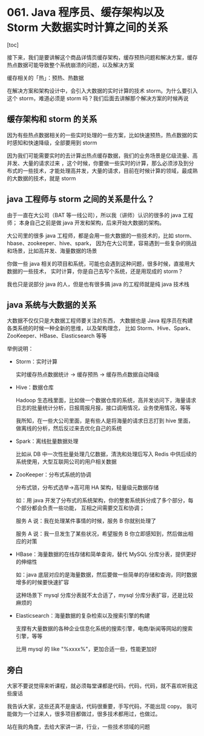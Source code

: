 # 061. Java 程序员、缓存架构以及 Storm 大数据实时计算之间的关系
[toc]

接下来，我们是要讲解这个商品详情页缓存架构，缓存预热问题和解决方案，缓存热点数据可能导致整个系统崩溃的问题，以及解决方案

缓存相关的「热」：预热、热数据

在解决方案和架构设计中，会引入大数据的实时计算的技术 storm。为什么要引入这个 storm，难道必须是 storm 吗？我们后面去讲解那个解决方案的时候再说

## 缓存架构和 storm 的关系
因为有些热点数据相关的一些实时处理的一些方案，比如快速预热，热点数据的实时感知和快速降级，全部要用到 storm

因为我们可能需要实时的去计算出热点缓存数据，我们的业务场景是亿级流量、高并发、大量的请求过来
，这个时候，你要做一些实时的计算，那么必须涉及到分布式的一些技术，才能处理高并发，大量的请求，目前在时候计算的领域，最成熟的大数据的技术，就是 storm

## java 工程师与 storm 之间的关系是什么？
由于一直在大公司（BAT 等一线公司），所以我（讲师）认识的很多的 java 工程师；
本身自己之前是做 java 开发和架构，后来开始大数据的架构。

大公司里的很多 java 工程师，都是会用一些大数据的一些技术的，比如 storm、hbase、zookeeper、hive、spark，
因为在大公司里，容易遇到一些复杂的挑战和场景，比如高并发、海量数据的场景

你做一些 java 相关的项目和系统，可能也会遇到这种问题，很多时候，直接用大数据的一些技术，
实时计算，你是自己去写个系统，还是用现成的 storm？

我也只是说部分 java 的人，但是也有很多搞 java 的工程师就是纯 java 技术栈

## java 系统与大数据的关系
大数据不仅仅只是大数据工程师要关注的东西，
大数据也是 Java 程序员在构建各类系统的时候一种全新的思维，以及架构理念，
比如 Storm、Hive、Spark、ZooKeeper、HBase、Elasticsearch 等等

举例说明：

- Storm：实时计算

    实时缓存热点数据统计 -> 缓存预热 -> 缓存热点数据自动降级
- Hive：数据仓库

    Hadoop 生态栈里面，比如做一个数据仓库的系统，高并发访问下，海量请求日志的批量统计分析，日报周报月报，接口调用情况，业务使用情况，等等

    我所知，在一些大公司里面，是有些人是将海量的请求日志打到 hive 里面，做离线的分析，然后反过来去优化自己的系统
- Spark：离线批量数据处理

    比如从 DB 中一次性批量处理几亿数据，清洗和处理后写入 Redis 中供后续的系统使用，大型互联网公司的用户相关数据

- ZooKeeper：分布式系统的协调

    分布式锁，分布式选举->高可用 HA 架构，轻量级元数据存储

    如：用 java 开发了分布式的系统架构，你的整套系统拆分成了多个部分，每个部分都会负责一些功能，
    互相之间需要交互和协调；

    服务 A 说：我在处理某件事情的时候，服务 B 你就别处理了

    服务 A 说：我一旦发生了某些状况，希望服务 B 你立即感知到，然后做出相应的对策
- HBase：海量数据的在线存储和简单查询，替代 MySQL 分库分表，提供更好的伸缩性

    如：java 底层对应的是海量数据，然后要做一些简单的存储和查询，同时数据增多的时候要快速扩容

    这种场景下 mysql 分库分表就不太合适了，mysql 分库分表扩容，还是比较麻烦的
- Elasticsearch：海量数据的复杂检索以及搜索引擎的构建

    支撑有大量数据的各种企业信息化系统的搜索引擎，电商/新闻等网站的搜索引擎，等等

    比用 mysql 的 like "%xxxx%"，更加合适一些，性能更加好

## 旁白
大家不要说觉得来听课程，就必须每堂课都是代码，代码，代码，就不喜欢听我这些废话

我告诉大家，这些还真不是废话，代码很重要，手写代码，不能出现 copy。
我可能做为一个过来人，很多项目都做过，很多技术都用过，也做过。

站在我的角度，去给大家讲一讲，行业，一些技术领域的问题
